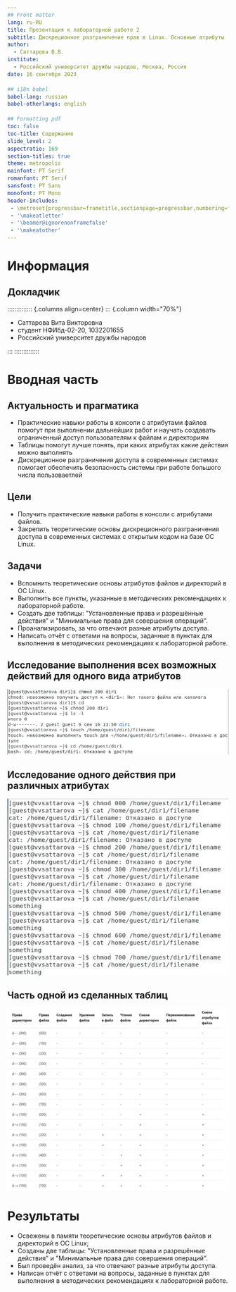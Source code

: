 ```yaml
---
## Front matter
lang: ru-RU
title: Презентация к лабораторной работе 2
subtitle: Дискреционное разграничение прав в Linux. Основные атрибуты
author:
  - Саттарова В.В.
institute:
  - Российский университет дружбы народов, Москва, Россия
date: 16 сентября 2023

## i18n babel
babel-lang: russian
babel-otherlangs: english

## Formatting pdf
toc: false
toc-title: Содержание
slide_level: 2
aspectratio: 169
section-titles: true
theme: metropolis
mainfont: PT Serif
romanfont: PT Serif
sansfont: PT Sans
monofont: PT Mono
header-includes:
 - \metroset{progressbar=frametitle,sectionpage=progressbar,numbering=fraction}
 - '\makeatletter'
 - '\beamer@ignorenonframefalse'
 - '\makeatother'
---
```


# Информация

## Докладчик

:::::::::::::: {.columns align=center}
::: {.column width="70%"}

  * Саттарова Вита Викторовна
  * студент НФИбд-02-20, 1032201655
  * Российский университет дружбы народов

:::
::::::::::::::

# Вводная часть

## Актуальность и прагматика

- Практические навыки работы в консоли с атрибутами файлов помогут при выполнении дальнейших работ и научать создавать ограниченный доступ пользователям к файлам и директориям
- Таблицы помогут лучше понять, при каких атрибутах какие действия можно выполнять
- Дискреционное разграничения доступа в современных системах помогает обеспечить безопасность системы при работе большого числа пользоваетлей

## Цели 

- Получить практические навыки работы в консоли с атрибутами файлов.
- Закрепить теоретические основы дискреционного разграничения доступа в современных системах с открытым кодом на базе ОС Linux.

## Задачи

- Вспомнить теоретические основы атрибутов файлов и директорий в ОС Linux.
- Выполнить все пункты, указанные в методических рекомендациях к лабораторной работе.
- Создать две таблицы: "Установленные права и разрешённые действия" и "Минимальные права для совершения операций".
- Проанализировать, за что отвечают разные атрибуты доступа.  
- Написать отчёт с ответами на вопросы, заданные в пунктах для выполнения в методических рекомендациях к лабораторной работе.

## Исследование выполнения всех возможных действий для одного вида атрибутов
![Выаолнение действий при атрибутах 200](./image/8.jpg)

## Исследование одного действия при различных атрибутах
![Чтение файла при различных атрибутах](./image/9.jpg)

## Часть одной из сделанных таблиц
![Таблица "Установленные права и разрешённые действия"](./image/17.jpg)

# Результаты

- Освежены в памяти теоретические основы атрибутов файлов и директорий в ОС Linux;
- Созданы две таблицы: "Установленные права и разрешённые действия" и "Минимальные права для совершения операций".
- Был проведён анализ, за что отвечают разные атрибуты доступа.  
- Написан отчёт с ответами на вопросы, заданные в пунктах для выполнения в методических рекомендациях к лабораторной работе.

